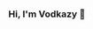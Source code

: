 ### Hi, I'm Vodkazy 👋

<!--
**Vodkazy/Vodkazy** is a ✨ _special_ ✨ repository because its `README.md` (this file) appears on your GitHub profile.

#### Short Biography
- 🌱 Currently I am a first year graduate student of Department of Computer Science and Technology in Nanjing University and a member of Websoft Research Group. I received my B.Sc. degree in College of Computer and Information in June 2019 from Hohai University. In the same year, I was admitted to study for a M.Sc. degree in Nanjing University without entrance examination. 
- 🔭 I am working at Alibaba Group as a research intern currently.

#### Research Interests
- ⚡ My research interests include Relation Linking, Knowledge Base Question Answering (KBQA), and Machine Learning. 
- 👯 Recently, I'm focusing on **Multi-source Data Fusion** and **Knowledge Graph Completion**.

#### Correspondence
- 💬 You can ask me about everything: [Email](mailto:yaozhao.nju@gmail.com), [Homepage](https://vodkazy.cn)

![Vodkazy's github stats](https://github-readme-stats.vercel.app/api?username=vodkazy&count_private=true&show_icons=true)
